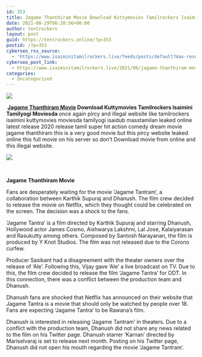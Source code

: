 ```yaml
---
id: 353
title: Jagame Thanthiram Movie Download Kuttymovies Tamilrockers Isaimini Tamilyogi Moviesda
date: 2021-08-29T06:20:56+00:00
author: tentrockers
layout: post
guid: https://tentrockers.online/?p=353
postid: /?p=353
cyberseo_rss_source:
  - 'https://www.isaiminitamilrockers.live/feeds/posts/default?max-results=150&start-index=1'
cyberseo_post_link:
  - https://www.isaiminitamilrockers.live/2021/06/jagame-thanthiram-movie-download_18.html
categories:
  - Uncategorized
---
```

<div class="media_block">
  <img src="https://1.bp.blogspot.com/-JwMCuqxFoFo/YMx7gQYmexI/AAAAAAAAA48/uT7qW21lW5IC_334WRlJaeIFE2n2aZiOgCLcBGAsYHQ/s72-c/e854879156f0849f3d27a89db88ed039%2B%25281%2529.png" class="media_thumbnail" />
</div>

<meta content="&nbsp; Jagame Thanthiram Movie Download Kuttymovies Tamilrockers Isaimini Tamilyogi Moviesda&nbsp; once again pircy and illegal website like tamilroc..." name="twitter:description" />

  


<center>
</center>

**&nbsp;[Jagame Thanthiram Movie](https://www.tamilrockers.co.nz/jagame-thanthiram-movie-download/) Download Kuttymovies Tamilrockers Isaimini Tamilyogi Moviesda&nbsp;**<span face="&quot;Open Sans&quot;, arial, helvetica, sans-serif">once again pircy and illegal website like tamilrockers isaimini kuttymovies moviesda tamilyogi isaidub masstamilan leaked online latest release 2020 release tamil super hit action comedy dream movie jagame thanthiram this is a very good movie but this pircy website leaked online this full movie on his server so don’t Download movie from online and this illegal website.</span>

<div class="separator">
  <a href="https://www.tamilrockers.co.nz/jagame-thanthiram-movie-download-in-tamilrockers/"><img border="0" data-original-height="250" data-original-width="300" src="https://1.bp.blogspot.com/-JwMCuqxFoFo/YMx7gQYmexI/AAAAAAAAA48/uT7qW21lW5IC_334WRlJaeIFE2n2aZiOgCLcBGAsYHQ/s0/e854879156f0849f3d27a89db88ed039%2B%25281%2529.png" /></a>
</div>

<span face="&quot;Open Sans&quot;, arial, helvetica, sans-serif"><br /></span>

**Jagame Thanthiram Movie&nbsp;**

Fans are desperately waiting for the movie ‘Jagame Tantram’, a collaboration between Karthik Supuraj and Dhanush. The film crew decided to release the movie on Netflix, which they thought could be celebrated on the screen. The decision was a shock to the fans.

‘Jagame Tantra’ is a film directed by Karthik Supuraj and starring Dhanush, Hollywood actor James Cosmo, Aishwarya Lakshmi, Lal Jose, Kalaiyarasan and Rasukutty among others. Composed by Santosh Narayanan, the film is produced by Y Knot Studios. The film was not released due to the Corono curfew.

Producer Sasikant had a disagreement with the theater owners over the release of ‘Ale’. Following this, Vijay gave ‘Ale’ a live broadcast on TV. Due to this, the film crew decided to release the film ‘Jagame Tantra’ for ODT. In this connection, there was a conflict between the production team and Dhanush.

Dhanush fans are shocked that Netflix has announced on their website that Jagame Tantra is a movie that should only be watched by people over 18. Fans are expecting ‘Jagame Tantra’ to be Rawana’s film.

Dhanush is interested in releasing ‘Jagame Tantram’ in theaters. Due to a conflict with the production team, Dhanush did not share any news related to the film on his Twitter page. Dhanush starrer ‘Karnan’ directed by Mariselvaraj is set to release next month. Posting on his Twitter page, Dhanush did not open his mouth regarding the movie ‘Jagame Tantram’.

<center>
</center>